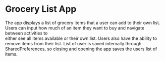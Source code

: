 # Grocery List App
The app displays a list of grocery items that a user can add to their own list. Users can input how much of an item they want to buy and navigate between activities to  
either see all items available or their own list. Users also have the ability to remove items from their list. List of user is saved internally through SharedPreferences, so closing and opening the app saves the users list of items. 
